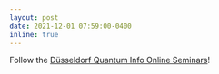 ```yaml
---
layout: post
date: 2021-12-01 07:59:00-0400
inline: true
---
```


Follow the <a href="https://www.tp3.hhu.de/duesseldorf-quantum-info-online-seminars.html">Düsseldorf Quantum Info Online Seminars</a>!
